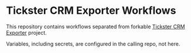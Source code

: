 # Tickster CRM Exporter Workflows

This repository contains workflows separated from forkable [Tickster CRM Exporter](https://github.com/tickster/tickster-crm-exporter) project. 

Variables, including secrets, are configured in the calling repo, not here.

